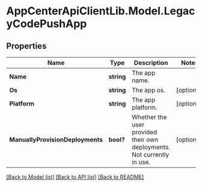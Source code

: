 # AppCenterApiClientLib.Model.LegacyCodePushApp
## Properties

Name | Type | Description | Notes
------------ | ------------- | ------------- | -------------
**Name** | **string** | The app name. | 
**Os** | **string** | The app os. | [optional] 
**Platform** | **string** | The app platform. | [optional] 
**ManuallyProvisionDeployments** | **bool?** | Whether the user provided their own deployments. Not currently in use. | [optional] 

[[Back to Model list]](../README.md#documentation-for-models) [[Back to API list]](../README.md#documentation-for-api-endpoints) [[Back to README]](../README.md)

